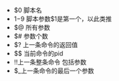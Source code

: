 - $0 脚本名
- $1-$9 脚本参数$1是第一个，以此类推
- $@ 所有参数
- $# 参数个数
- $? 上一条命令的返回值
- $$ 当前命令的pid
- !!上一条整条命令 包括参数
- $_上一条命令的最后一个参数
